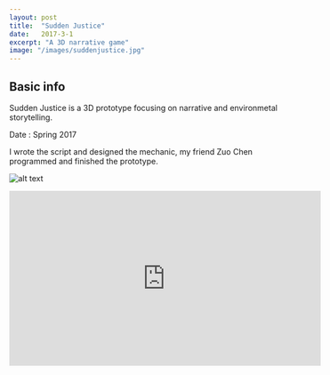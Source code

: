 ```yaml
---
layout: post
title:  "Sudden Justice"
date:   2017-3-1
excerpt: "A 3D narrative game"
image: "/images/suddenjustice.jpg"
---
```


## Basic info
Sudden Justice is a 3D prototype focusing on narrative and environmetal storytelling.

Date : Spring 2017

I wrote the script and designed the mechanic, my friend Zuo Chen programmed and finished the prototype. 

![alt text](/Users/Geralt/Downloads/massively/images/suddenjustice.jpg)

<iframe width="560" height="315" src="https://www.youtube.com/embed/vRbKgyqlSrA" frameborder="0" allow="autoplay; encrypted-media" allowfullscreen></iframe>

